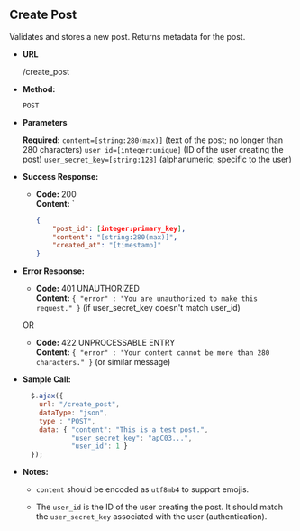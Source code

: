 **Create Post**
----
  Validates and stores a new post. Returns metadata for the post.

* **URL**

  /create_post

* **Method:**

  `POST`
  
*  **Parameters**

   **Required:**
   `content=[string:280(max)]` (text of the post; no longer than 280 characters)
   `user_id=[integer:unique]` (ID of the user creating the post)
   `user_secret_key=[string:128]` (alphanumeric; specific to the user)

* **Success Response:**

  * **Code:** 200 <br />
    **Content:** `
    ```json
    { 
    	"post_id": [integer:primary_key], 
    	"content": "[string:280(max)]",
    	"created_at": "[timestamp]"
	}
	```
 
* **Error Response:**

  * **Code:** 401 UNAUTHORIZED <br />
    **Content:** `{ "error" : "You are unauthorized to make this request." }` (if user_secret_key doesn't match user_id)

  OR

  * **Code:** 422 UNPROCESSABLE ENTRY  <br />
    **Content:** `{ "error" : "Your content cannot be more than 280 characters." }` (or similar message)
    
* **Sample Call:**

  ```javascript
    $.ajax({
      url: "/create_post",
      dataType: "json",
      type : "POST",
      data: { "content": "This is a test post.",
              "user_secret_key": "apC03...",
              "user_id": 1 }
    });
  ```
  
* **Notes:**

  * `content` should be encoded as `utf8mb4` to support emojis.
  
  * The `user_id` is the ID of the user creating the post. It should match the `user_secret_key` associated with the user (authentication).

